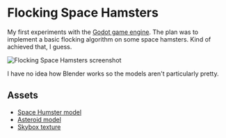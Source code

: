 # Flocking Space Hamsters

My first experiments with the [Godot game engine](https://godotengine.org/). The plan was to implement a basic flocking algorithm on some space hamsters. Kind of achieved that, I guess.

![Flocking Space Hamsters screenshot](https://github.com/ianByrne/FlockingSpaceHamsters/screenshot.png "Flocking Space Hamsters screenshot")

I have no idea how Blender works so the models aren't particularly pretty.

## Assets

- [Space Humster model](https://www.cgtrader.com/free-3d-models/space/other/cartoon-space-humster-astronaut-toy)
- [Asteroid model](https://www.cgtrader.com/free-3d-models/space/other/rock-meteor)
- [Skybox texture](http://www.custommapmakers.org/skyboxes.php)